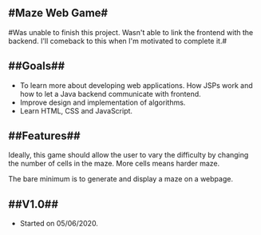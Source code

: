 #Maze Web Game#
----

#Was unable to finish this project. Wasn't able to link the frontend with the backend. I'll comeback to this when I'm motivated to complete it.#

##Goals##
----

- To learn more about developing web applications. How JSPs work and how to let a Java backend communicate with frontend.
- Improve design and implementation of algorithms.
- Learn HTML, CSS and JavaScript.


##Features##
---

Ideally, this game should allow the user to vary the difficulty by changing the number of cells in the maze. More cells means harder maze.

The bare minimum is to generate and display a maze on a webpage.


##V1.0##
-----

- Started on 05/06/2020.